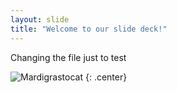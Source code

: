 ```yaml
---
layout: slide
title: "Welcome to our slide deck!"
---
```


Changing the file just to test

![Mardigrastocat](https://octodex.github.com/images/Mardigrastocat.png)
{: .center}
